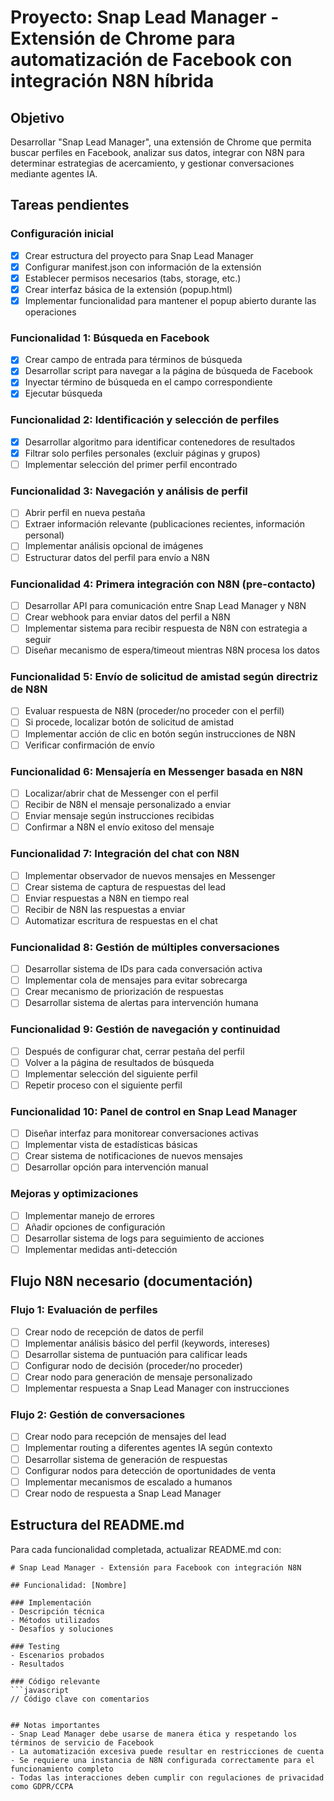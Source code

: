 # Proyecto: Snap Lead Manager - Extensión de Chrome para automatización de Facebook con integración N8N híbrida

## Objetivo
Desarrollar "Snap Lead Manager", una extensión de Chrome que permita buscar perfiles en Facebook, analizar sus datos, integrar con N8N para determinar estrategias de acercamiento, y gestionar conversaciones mediante agentes IA.

## Tareas pendientes

### Configuración inicial
- [x] Crear estructura del proyecto para Snap Lead Manager
- [x] Configurar manifest.json con información de la extensión
- [x] Establecer permisos necesarios (tabs, storage, etc.)
- [x] Crear interfaz básica de la extensión (popup.html)
- [x] Implementar funcionalidad para mantener el popup abierto durante las operaciones

### Funcionalidad 1: Búsqueda en Facebook
- [x] Crear campo de entrada para términos de búsqueda
- [x] Desarrollar script para navegar a la página de búsqueda de Facebook
- [x] Inyectar término de búsqueda en el campo correspondiente
- [x] Ejecutar búsqueda

### Funcionalidad 2: Identificación y selección de perfiles
- [x] Desarrollar algoritmo para identificar contenedores de resultados
- [x] Filtrar solo perfiles personales (excluir páginas y grupos)
- [ ] Implementar selección del primer perfil encontrado

### Funcionalidad 3: Navegación y análisis de perfil
- [ ] Abrir perfil en nueva pestaña
- [ ] Extraer información relevante (publicaciones recientes, información personal)
- [ ] Implementar análisis opcional de imágenes
- [ ] Estructurar datos del perfil para envío a N8N

### Funcionalidad 4: Primera integración con N8N (pre-contacto)
- [ ] Desarrollar API para comunicación entre Snap Lead Manager y N8N
- [ ] Crear webhook para enviar datos del perfil a N8N
- [ ] Implementar sistema para recibir respuesta de N8N con estrategia a seguir
- [ ] Diseñar mecanismo de espera/timeout mientras N8N procesa los datos

### Funcionalidad 5: Envío de solicitud de amistad según directriz de N8N
- [ ] Evaluar respuesta de N8N (proceder/no proceder con el perfil)
- [ ] Si procede, localizar botón de solicitud de amistad
- [ ] Implementar acción de clic en botón según instrucciones de N8N
- [ ] Verificar confirmación de envío

### Funcionalidad 6: Mensajería en Messenger basada en N8N
- [ ] Localizar/abrir chat de Messenger con el perfil
- [ ] Recibir de N8N el mensaje personalizado a enviar
- [ ] Enviar mensaje según instrucciones recibidas
- [ ] Confirmar a N8N el envío exitoso del mensaje

### Funcionalidad 7: Integración del chat con N8N
- [ ] Implementar observador de nuevos mensajes en Messenger
- [ ] Crear sistema de captura de respuestas del lead
- [ ] Enviar respuestas a N8N en tiempo real
- [ ] Recibir de N8N las respuestas a enviar
- [ ] Automatizar escritura de respuestas en el chat

### Funcionalidad 8: Gestión de múltiples conversaciones
- [ ] Desarrollar sistema de IDs para cada conversación activa
- [ ] Implementar cola de mensajes para evitar sobrecarga
- [ ] Crear mecanismo de priorización de respuestas
- [ ] Desarrollar sistema de alertas para intervención humana

### Funcionalidad 9: Gestión de navegación y continuidad
- [ ] Después de configurar chat, cerrar pestaña del perfil
- [ ] Volver a la página de resultados de búsqueda
- [ ] Implementar selección del siguiente perfil
- [ ] Repetir proceso con el siguiente perfil

### Funcionalidad 10: Panel de control en Snap Lead Manager
- [ ] Diseñar interfaz para monitorear conversaciones activas
- [ ] Implementar vista de estadísticas básicas
- [ ] Crear sistema de notificaciones de nuevos mensajes
- [ ] Desarrollar opción para intervención manual

### Mejoras y optimizaciones
- [ ] Implementar manejo de errores
- [ ] Añadir opciones de configuración 
- [ ] Desarrollar sistema de logs para seguimiento de acciones
- [ ] Implementar medidas anti-detección

## Flujo N8N necesario (documentación)

### Flujo 1: Evaluación de perfiles
- [ ] Crear nodo de recepción de datos de perfil
- [ ] Implementar análisis básico del perfil (keywords, intereses)
- [ ] Desarrollar sistema de puntuación para calificar leads
- [ ] Configurar nodo de decisión (proceder/no proceder)
- [ ] Crear nodo para generación de mensaje personalizado
- [ ] Implementar respuesta a Snap Lead Manager con instrucciones

### Flujo 2: Gestión de conversaciones
- [ ] Crear nodo para recepción de mensajes del lead
- [ ] Implementar routing a diferentes agentes IA según contexto
- [ ] Desarrollar sistema de generación de respuestas
- [ ] Configurar nodos para detección de oportunidades de venta
- [ ] Implementar mecanismos de escalado a humanos
- [ ] Crear nodo de respuesta a Snap Lead Manager

## Estructura del README.md

Para cada funcionalidad completada, actualizar README.md con:

```
# Snap Lead Manager - Extensión para Facebook con integración N8N

## Funcionalidad: [Nombre]

### Implementación
- Descripción técnica
- Métodos utilizados
- Desafíos y soluciones

### Testing
- Escenarios probados
- Resultados

### Código relevante
```javascript
// Código clave con comentarios
```
```

## Notas importantes
- Snap Lead Manager debe usarse de manera ética y respetando los términos de servicio de Facebook
- La automatización excesiva puede resultar en restricciones de cuenta
- Se requiere una instancia de N8N configurada correctamente para el funcionamiento completo
- Todas las interacciones deben cumplir con regulaciones de privacidad como GDPR/CCPA